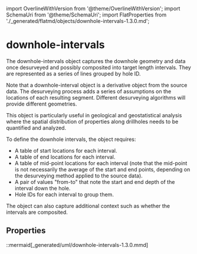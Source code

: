 import OverlineWithVersion from '@theme/OverlineWithVersion';
import SchemaUri from '@theme/SchemaUri';
import FlatProperties from './_generated/flatmd/objects/downhole-intervals-1.3.0.md';

<OverlineWithVersion title="Geoscience Objects" version="1.3.0" badge="supported" />

# downhole-intervals

<SchemaUri uri="schema/objects/downhole-intervals/1.3.0/downhole-intervals.schema.json" />

The downhole-intervals object captures the downhole geometry and data once desurveyed and possibly composited into target length intervals. They are represented as a series of lines grouped by hole ID.

Note that a downhole-interval object is a derivative object from the source data. The desurveying process adds a series of assumptions on the locations of each resulting segment. Different desurveying algorithms will provide different geometries.

This object is particularly useful in geological and geostatistical analysis where the spatial distribution of properties along drillholes needs to be quantified and analyzed.

To define the downhole intervals, the object requires:

- A table of start locations for each interval.
- A table of end locations for each interval.
- A table of mid-point locations for each interval (note that the mid-point is not necessarily the average of the start and end points, depending on the desurveying method applied to the source data).
- A pair of values "from-to" that note the start and end depth of the interval down the hole.
- Hole IDs for each interval to group them.

The object can also capture additional context such as whether the intervals are composited.

## Properties

<FlatProperties />

::mermaid[_generated/uml/downhole-intervals-1.3.0.mmd]
